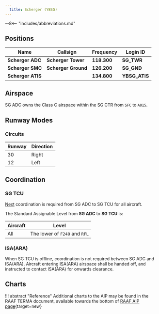 ```yaml
---
  title: Scherger (YBSG)
---
```


--8<-- "includes/abbreviations.md"

## Positions

| Name               | Callsign              | Frequency   | Login ID      |
| ------------------ | --------------------- | ----------- | ------------- |
| **Scherger ADC**   | **Scherger Tower**    | **118.300** | **SG_TWR**    |
| **Scherger SMC**   | **Scherger Ground**   | **126.200** | **SG_GND**    |
| **Scherger ATIS**  |                       | **134.800** | **YBSG_ATIS** |

## Airspace
SG ADC owns the Class C airspace within the SG CTR from `SFC` to `A015`.

## Runway Modes
### Circuits
| Runway | Direction |
| ------ | ----------|
| 30     | Right  |
| 12     | Left |

## Coordination
### SG TCU
[Next](../../controller-skills/coordination.md#next) coordination is required from SG ADC to SG TCU for all aircraft.

The Standard Assignable Level from **SG ADC** to **SG TCU** is:

| Aircraft | Level |
| ------- | ------- |
| All | The lower of `F240` and `RFL` |

### ISA(ARA)
When SG TCU is offline, coordination is not required between SG ADC and ISA(ARA). Aircraft entering ISA(ARA) airspace shall be handed off, and instructed to contact ISA(ARA) for onwards clearance.

## Charts
!!! abstract "Reference"
    Additional charts to the AIP may be found in the RAAF TERMA document, available towards the bottom of [RAAF AIP page](https://ais-af.airforce.gov.au/australian-aip){target=new}